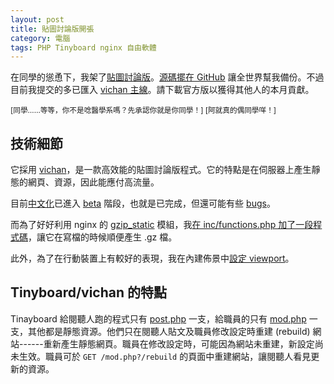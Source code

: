 ```yaml
---
layout: post
title: 貼圖討論版開張
category: 電腦
tags: PHP Tinyboard nginx 自由軟體
---
```

在同學的慫恿下，我架了[貼圖討論版][board]。[源碼擺在 GitHub][repo]
讓全世界幫我備份。不過目前我提交的多已匯入
[vichan 主線][main]。請下載官方版以獲得其他人的本月貢獻。

<small>\[同學……等等，你不是唸醫學系嗎？先承認你就是你同學！] [阿就真的偶同學咩！]</small>

[board]: https://board.jdh8.org/
[main]: https://github.com/vichan-devel/vichan
[repo]: https://github.com/jdh8/vichan

技術細節
--------
它採用 [vichan][vichan]，是一款高效能的貼圖討論版程式。它的特點是在伺服器上產生靜態的網頁、資源，因此能應付高流量。

目前[中文化][zh]已進入 [beta][beta] 階段，也就是已完成，但還可能有些 [bugs][bug]。

而為了好好利用 nginx 的 [gzip\_static][gz] 模組，我[在 inc/functions.php
加了一段程式碼][commit]，讓它在寫檔的時候順便產生 .gz 檔。

此外，為了在行動裝置上有較好的表現，我在內建佈景中[設定 viewport][viewport]。

[beta]: https://zh.wikipedia.org/wiki/%E8%BB%9F%E4%BB%B6%E7%89%88%E6%9C%AC%E9%80%B1%E6%9C%9F#Beta
[bug]: https://zh.wikipedia.org/wiki/%E7%A8%8B%E5%BA%8F%E9%94%99%E8%AF%AF
[commit]: https://github.com/jdh8/vichan/commit/3ea20f68732550f353957c79e51cf7cfbb18fec0
[gz]: http://nginx.org/en/docs/http/ngx_http_gzip_static_module.html
[vichan]: https://int.vichan.net/devel/
[viewport]: https://github.com/vichan-devel/vichan/commit/8d745bec2692340c7de3d30f0d36df33e9d83ace
[zh]: https://github.com/jdh8/vichan/commit/a68a23c758c1cf9f0d85b553fd3bf1ba87bf7cd5

Tinyboard/vichan 的特點
-----------------------
Tinayboard 給閱聽人跑的程式只有 [post.php][post] 一支，給職員的只有
[mod.php][mod] 一支，其他都是靜態資源。他們只在閱聽人貼文及職員修改設定時重建
(<span lang="en" translate="no">rebuild</span>)
網站------重新產生靜態網頁。職員在修改設定時，可能因為網站未重建，新設定尚未生效。職員可於
`GET /mod.php?/rebuild` 的頁面中重建網站，讓閱聽人看見更新的資源。

[mod]: https://github.com/savetheinternet/Tinyboard/blob/master/mod.php
[post]: https://github.com/savetheinternet/Tinyboard/blob/master/post.php
